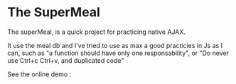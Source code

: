 # The SuperMeal

The superMeal, is a quick project for practicing native AJAX.

It use the meal db and I've tried to use as max a good practicies in Js as I can, such as "a function should have only one responsability", or "Do never use Ctrl+c Ctrl+v, and duplicated code"

See the online demo :
